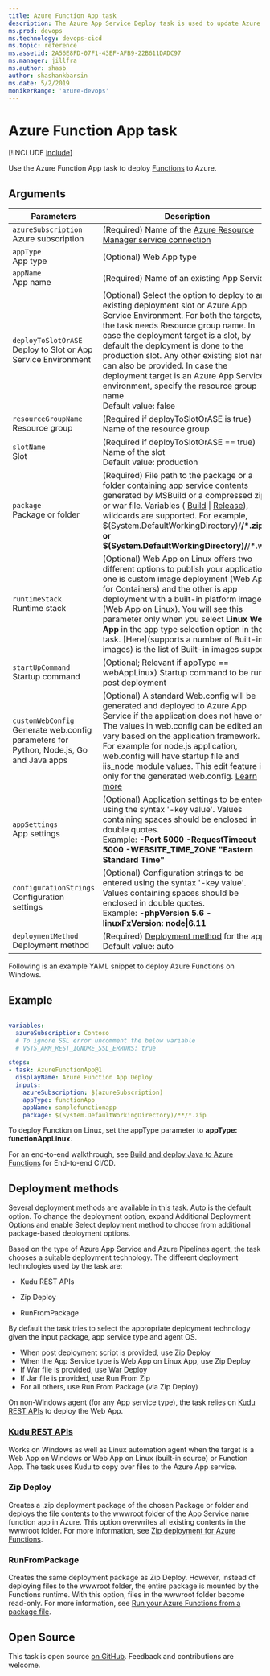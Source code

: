 ```yaml
---
title: Azure Function App task
description: The Azure App Service Deploy task is used to update Azure App Services to deploy Web Apps, Functions, and WebJobs.
ms.prod: devops
ms.technology: devops-cicd
ms.topic: reference
ms.assetid: 2A56E8FD-07F1-43EF-AFB9-22B611DADC97
ms.manager: jillfra
ms.author: shasb
author: shashankbarsin
ms.date: 5/2/2019
monikerRange: 'azure-devops'
---
```


# Azure Function App task

[!INCLUDE [include](../../_shared/version-team-services.md)]

Use the Azure Function App task to deploy [Functions](/azure/azure-functions/) to Azure. 

## Arguments

<table><thead><tr><th>Parameters</th><th>Description</th></tr></thead>
<tr><td><code>azureSubscription</code><br/>Azure subscription</td><td>(Required) Name of the <a href="../../library/connect-to-azure.md" data-raw-source="[Azure Resource Manager service connection](../../library/connect-to-azure.md)">Azure Resource Manager service connection</a></td></tr>
<tr><td><code>appType</code><br/>App type</td><td>(Optional) Web App type</td>
<tr><td><code>appName</code><br/>App name</td><td>(Required) Name of an existing App Service</td>
<tr><td><code>deployToSlotOrASE</code><br/>Deploy to Slot or App Service Environment</td><td>(Optional) Select the option to deploy to an existing deployment slot or Azure App Service Environment. For both the targets, the task needs Resource group name. In case the deployment target is a slot, by default the deployment is done to the production slot. Any other existing slot name can also be provided. In case the deployment target is an Azure App Service environment, specify the resource group name<br/>Default value: false</td>
<tr><td><code>resourceGroupName</code><br/>Resource group</td><td>(Required if deployToSlotOrASE is true) Name of the resource group</td>
<tr><td><code>slotName</code><br/>Slot</td><td>(Required if deployToSlotOrASE == true) Name of the slot<br/>Default value: production</td>
<tr><td><code>package</code><br/>Package or folder</td><td>(Required) File path to the package or a folder containing app service contents generated by MSBuild or a compressed zip or war file. Variables ( <a href="https://docs.microsoft.com/vsts/pipelines/build/variables" data-raw-source="[Build](https://docs.microsoft.com/vsts/pipelines/build/variables)">Build</a> | <a href="https://docs.microsoft.com/vsts/pipelines/release/variables#default-variables" data-raw-source="[Release](https://docs.microsoft.com/vsts/pipelines/release/variables#default-variables)">Release</a>), wildcards are supported. For example, $(System.DefaultWorkingDirectory)/<strong>/*.zip or $(System.DefaultWorkingDirectory)/</strong>/*.war</td>
<tr><td><code>runtimeStack</code><br/>Runtime stack</td><td>(Optional) Web App on Linux offers two different options to publish your application, one is custom image deployment (Web App for Containers) and the other is app deployment with a built-in platform image (Web App on Linux). You will see this parameter only when you select <b>Linux Web App</b> in the app type selection option in the task. [Here](supports a number of Built-in images) is the list of Built-in images support</td>
<tr><td><code>startUpCommand</code><br/>Startup command</td><td>(Optional; Relevant if appType == webAppLinux) Startup command to be run post deployment</td>
<tr><td><code>customWebConfig</code><br/>Generate web.config parameters for Python, Node.js, Go and Java apps</td><td>(Optional) A standard Web.config will be generated and deployed to Azure App Service if the application does not have one. The values in web.config can be edited and vary based on the application framework. For example for node.js application, web.config will have startup file and iis_node module values. This edit feature is only for the generated web.config. <a href="https://go.microsoft.com/fwlink/?linkid=843469" data-raw-source="[Learn more](https://go.microsoft.com/fwlink/?linkid=843469)">Learn more</a>
<tr><td><code>appSettings</code><br/>App settings</td><td>(Optional) Application settings to be entered using the syntax &#39;-key value&#39;. Values containing spaces should be enclosed in double quotes. <br/>Example: <b>-Port 5000 -RequestTimeout 5000 -WEBSITE_TIME_ZONE &quot;Eastern Standard Time&quot;</b></td>
<tr><td><code>configurationStrings</code><br/>Configuration settings</td><td>(Optional) Configuration strings to be entered using the syntax &#39;-key value&#39;. Values containing spaces should be enclosed in double quotes.<br/>Example: <b>-phpVersion 5.6 -linuxFxVersion: node|6.11</b></td>
<tr><td><code>deploymentMethod</code><br/>Deployment method</td><td>(Required) <a href="#deployment-methods" data-raw-source="[Deployment method](#deployment-methods)">Deployment method</a> for the app<br/>Default value: auto</td>
</table>

Following is an example YAML snippet to deploy Azure Functions on Windows.

## Example

```YAML

variables:
  azureSubscription: Contoso
  # To ignore SSL error uncomment the below variable
  # VSTS_ARM_REST_IGNORE_SSL_ERRORS: true

steps:
- task: AzureFunctionApp@1
  displayName: Azure Function App Deploy
  inputs:
    azureSubscription: $(azureSubscription)
    appType: functionApp
    appName: samplefunctionapp
    package: $(System.DefaultWorkingDirectory)/**/*.zip
```
To deploy Function on Linux, set the appType parameter to **appType: functionAppLinux**.

For an end-to-end walkthrough, see [Build and deploy Java to Azure Functions](../../languages/java-function.md) for End-to-end CI/CD.

## Deployment methods

Several deployment methods are available in this task. Auto is the default option. To change the deployment option, expand Additional Deployment Options and enable Select deployment method to choose from additional package-based deployment options.

Based on the type of Azure App Service and Azure Pipelines agent, the task chooses a suitable deployment technology. The different deployment technologies used by the task are:

* Kudu REST APIs

* Zip Deploy

* RunFromPackage

By default the task tries to select the appropriate deployment technology given the input package, app service type and agent OS.

* When post deployment script is provided, use Zip Deploy 
* When the App Service type is Web App on Linux App, use Zip Deploy 
* If War file is provided, use War Deploy 
* If Jar file is provided, use Run From Zip 
* For all others, use Run From Package (via Zip Deploy) 

On non-Windows agent (for any App service type), the task relies on [Kudu REST APIs](https://github.com/projectkudu/kudu/wiki/REST-API) to deploy the Web App.


### [Kudu REST APIs](https://github.com/projectkudu/kudu/wiki/REST-API)

Works on Windows as well as Linux automation agent when the target is a Web App on Windows or Web App on Linux (built-in source) or Function App. The task uses Kudu to copy over files to the Azure App service.

### Zip Deploy

Creates a .zip deployment package of the chosen Package or folder and deploys the file contents to the wwwroot folder of the App Service name function app in Azure. This option overwrites all existing contents in the wwwroot folder. For more information, see [Zip deployment for Azure Functions](https://docs.microsoft.com/azure/azure-functions/deployment-zip-push).

### RunFromPackage

Creates the same deployment package as Zip Deploy. However, instead of deploying files to the wwwroot folder, the entire package is mounted by the Functions runtime. With this option, files in the wwwroot folder become read-only. For more information, see [Run your Azure Functions from a package file](https://docs.microsoft.com/azure/azure-functions/run-functions-from-deployment-package).

## Open Source

This task is open source [on GitHub](https://github.com/Microsoft/vsts-tasks). Feedback and contributions are welcome.